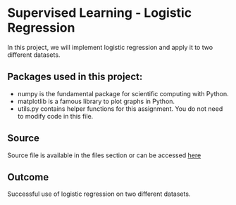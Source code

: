 # Supervised Learning - Logistic Regression
In this project, we will implement logistic regression and apply it to two different datasets.

## Packages used in this project:
- numpy is the fundamental package for scientific computing with Python.
- matplotlib is a famous library to plot graphs in Python.
- utils.py contains helper functions for this assignment. You do not need to modify code in this file.

## Source
Source file is available in the files section or can be accessed [here](edit)

## Outcome
Successful use of logistic regression on two different datasets.
